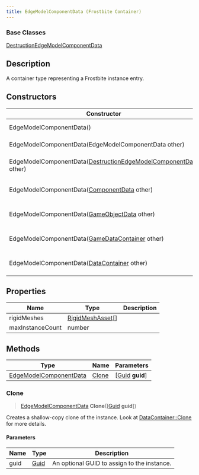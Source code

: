 ```yaml
---
title: EdgeModelComponentData (Frostbite Container)
---
```

### Base Classes

[DestructionEdgeModelComponentData](DestructionEdgeModelComponentData)

## Description

A container type representing a Frostbite instance entry.

## Constructors

| Constructor                                                                                          | Description                                                                                                                                            |
| ---------------------------------------------------------------------------------------------------- | ------------------------------------------------------------------------------------------------------------------------------------------------------ |
| EdgeModelComponentData()                                                                             | Create a new instance of this container type.                                                                                                          |
| EdgeModelComponentData(EdgeModelComponentData other)                                                 | Create a reference copy of an instance of the same type.                                                                                               |
| EdgeModelComponentData([DestructionEdgeModelComponentData](DestructionEdgeModelComponentData) other) | Upcast an instance of type [DestructionEdgeModelComponentData](DestructionEdgeModelComponentData) to [EdgeModelComponentData](EdgeModelComponentData). |
| EdgeModelComponentData([ComponentData](ComponentData) other)                                         | Upcast an instance of type [ComponentData](ComponentData) to [EdgeModelComponentData](EdgeModelComponentData).                                         |
| EdgeModelComponentData([GameObjectData](GameObjectData) other)                                       | Upcast an instance of type [GameObjectData](GameObjectData) to [EdgeModelComponentData](EdgeModelComponentData).                                       |
| EdgeModelComponentData([GameDataContainer](GameDataContainer) other)                                 | Upcast an instance of type [GameDataContainer](GameDataContainer) to [EdgeModelComponentData](EdgeModelComponentData).                                 |
| EdgeModelComponentData([DataContainer](/vext/ref/cls/shr/datacontainer) other)                    | Upcast an instance of type [DataContainer](/vext/ref/cls/shr/datacontainer) to [EdgeModelComponentData](EdgeModelComponentData).                    |

## Properties

| Name             | Type                                 | Description |
| ---------------- | ------------------------------------ | ----------- |
| rigidMeshes      | [RigidMeshAsset](RigidMeshAsset)\[\] |             |
| maxInstanceCount | number                               |             |

## Methods

| Type                                             | Name            | Parameters                                     |
| ------------------------------------------------ | --------------- | ---------------------------------------------- |
| [EdgeModelComponentData](EdgeModelComponentData) | [Clone](#clone) | \[[Guid](/vext/ref/cls/shr/guid) **guid**\] |

### Clone

> [EdgeModelComponentData](EdgeModelComponentData) **Clone**(\[[Guid](/vext/ref/cls/shr/guid) **guid**\])

Creates a shallow-copy clone of the instance. Look at [DataContainer::Clone](/vext/ref/cls/shr/datacontainer#clone) for more details.

#### Parameters

| Name | Type         | Description                                 |
| ---- | ------------ | ------------------------------------------- |
| guid | [Guid](Guid) | An optional GUID to assign to the instance. |
